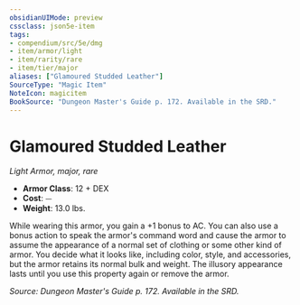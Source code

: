 ```yaml
---
obsidianUIMode: preview
cssclass: json5e-item
tags:
- compendium/src/5e/dmg
- item/armor/light
- item/rarity/rare
- item/tier/major
aliases: ["Glamoured Studded Leather"]
SourceType: "Magic Item"
NoteIcon: magicitem
BookSource: "Dungeon Master's Guide p. 172. Available in the SRD."
---
```

# Glamoured Studded Leather
*Light Armor, major, rare*  

- **Armor Class**: 12 + DEX
- **Cost**: ⏤
- **Weight**: 13.0 lbs.

While wearing this armor, you gain a +1 bonus to AC. You can also use a bonus action to speak the armor's command word and cause the armor to assume the appearance of a normal set of clothing or some other kind of armor. You decide what it looks like, including color, style, and accessories, but the armor retains its normal bulk and weight. The illusory appearance lasts until you use this property again or remove the armor.

*Source: Dungeon Master's Guide p. 172. Available in the SRD.*